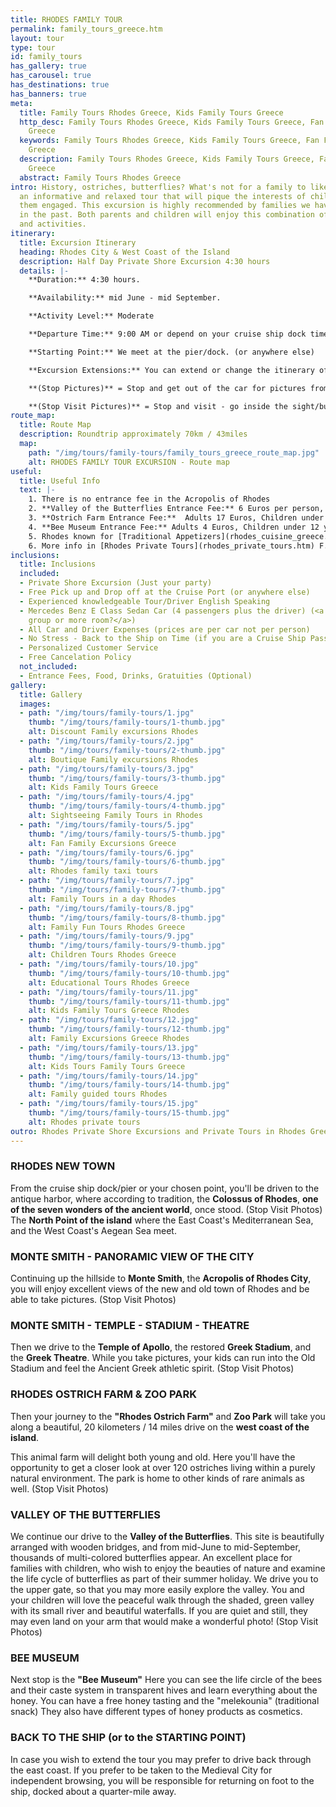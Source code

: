 ```yaml
---
title: RHODES FAMILY TOUR
permalink: family_tours_greece.htm
layout: tour
type: tour
id: family_tours
has_gallery: true
has_carousel: true
has_destinations: true
has_banners: true
meta:
  title: Family Tours Rhodes Greece, Kids Family Tours Greece
  http_desc: Family Tours Rhodes Greece, Kids Family Tours Greece, Fan Family Excursions
    Greece
  keywords: Family Tours Rhodes Greece, Kids Family Tours Greece, Fan Family Excursions
    Greece
  description: Family Tours Rhodes Greece, Kids Family Tours Greece, Fan Family Excursions
    Greece
  abstract: Family Tours Rhodes Greece
intro: History, ostriches, butterflies? What's not for a family to like? We have designed
  an informative and relaxed tour that will pique the interests of children and keep
  them engaged. This excursion is highly recommended by families we have escorted
  in the past. Both parents and children will enjoy this combination of attractions
  and activities.
itinerary:
  title: Excursion Itinerary
  heading: Rhodes City & West Coast of the Island
  description: Half Day Private Shore Excursion 4:30 hours
  details: |-
    **Duration:** 4:30 hours.

    **Availability:** mid June - mid September.

    **Activity Level:** Moderate

    **Departure Time:** 9:00 AM or depend on your cruise ship dock time. If the ship arrives late into port, we’ll adjust our schedules, and the rental time will start from the moment you meet your driver.

    **Starting Point:** We meet at the pier/dock. (or anywhere else)

    **Excursion Extensions:** You can extend or change the itinerary of this private shore excursion as you wish.

    **(Stop Pictures)** = Stop and get out of the car for pictures from outside of the Sight/building

    **(Stop Visit Pictures)** = Stop and visit - go inside the sight/building for pictures
route_map:
  title: Route Map
  description: Roundtrip approximately 70km / 43miles
  map:
    path: "/img/tours/family-tours/family_tours_greece_route_map.jpg"
    alt: RHODES FAMILY TOUR EXCURSION - Route map
useful:
  title: Useful Info
  text: |-
    1. There is no entrance fee in the Acropolis of Rhodes
    2. **Valley of the Butterflies Entrance Fee:** 6 Euros per person, Kids under 12 years old free. There is a small cafe, a refreshment kiosk, and a little gift shop.
    3. **Ostrich Farm Entrance Fee:**  Adults 17 Euros, Children under 12 years 12 Euros (Kids under 3 years Free) also has a café and refreshment kiosk, and a gift shop.
    4. **Bee Museum Entrance Fee:** Adults 4 Euros, Children under 12 years Free
    5. Rhodes known for [Traditional Appetizers](rhodes_cuisine_greece.htm), desserts, [Wines](wine_tours_greece.htm), the famous handmade [Rhodes Pottery - Ceramics](greek_pottery.htm) and the beautiful [Rhodes Beaches](./rhodes-beach-tour-excursion.htm).
    6. More info in [Rhodes Private Tours](rhodes_private_tours.htm) F.A.Q.
inclusions:
  title: Inclusions
  included:
  - Private Shore Excursion (Just your party)
  - Free Pick up and Drop off at the Cruise Port (or anywhere else)
  - Experienced knowledgeable Tour/Driver English Speaking
  - Mercedes Benz E Class Sedan Car (4 passengers plus the driver) (<a href="groups.htm">bigger
    group or more room?</a>)
  - All Car and Driver Expenses (prices are per car not per person)
  - No Stress - Back to the Ship on Time (if you are a Cruise Ship Passenger)
  - Personalized Customer Service
  - Free Cancelation Policy
  not_included:
  - Entrance Fees, Food, Drinks, Gratuities (Optional)
gallery:
  title: Gallery
  images:
  - path: "/img/tours/family-tours/1.jpg"
    thumb: "/img/tours/family-tours/1-thumb.jpg"
    alt: Discount Family excursions Rhodes
  - path: "/img/tours/family-tours/2.jpg"
    thumb: "/img/tours/family-tours/2-thumb.jpg"
    alt: Boutique Family excursions Rhodes
  - path: "/img/tours/family-tours/3.jpg"
    thumb: "/img/tours/family-tours/3-thumb.jpg"
    alt: Kids Family Tours Greece
  - path: "/img/tours/family-tours/4.jpg"
    thumb: "/img/tours/family-tours/4-thumb.jpg"
    alt: Sightseeing Family Tours in Rhodes
  - path: "/img/tours/family-tours/5.jpg"
    thumb: "/img/tours/family-tours/5-thumb.jpg"
    alt: Fan Family Excursions Greece
  - path: "/img/tours/family-tours/6.jpg"
    thumb: "/img/tours/family-tours/6-thumb.jpg"
    alt: Rhodes family taxi tours
  - path: "/img/tours/family-tours/7.jpg"
    thumb: "/img/tours/family-tours/7-thumb.jpg"
    alt: Family Tours in a day Rhodes
  - path: "/img/tours/family-tours/8.jpg"
    thumb: "/img/tours/family-tours/8-thumb.jpg"
    alt: Family Fun Tours Rhodes Greece
  - path: "/img/tours/family-tours/9.jpg"
    thumb: "/img/tours/family-tours/9-thumb.jpg"
    alt: Children Tours Rhodes Greece
  - path: "/img/tours/family-tours/10.jpg"
    thumb: "/img/tours/family-tours/10-thumb.jpg"
    alt: Educational Tours Rhodes Greece
  - path: "/img/tours/family-tours/11.jpg"
    thumb: "/img/tours/family-tours/11-thumb.jpg"
    alt: Kids Family Tours Greece Rhodes
  - path: "/img/tours/family-tours/12.jpg"
    thumb: "/img/tours/family-tours/12-thumb.jpg"
    alt: Family Excursions Greece Rhodes
  - path: "/img/tours/family-tours/13.jpg"
    thumb: "/img/tours/family-tours/13-thumb.jpg"
    alt: Kids Tours Family Tours Greece
  - path: "/img/tours/family-tours/14.jpg"
    thumb: "/img/tours/family-tours/14-thumb.jpg"
    alt: Family guided tours Rhodes
  - path: "/img/tours/family-tours/15.jpg"
    thumb: "/img/tours/family-tours/15-thumb.jpg"
    alt: Rhodes private tours
outro: Rhodes Private Shore Excursions and Private Tours in Rhodes Greece
---
```


### RHODES NEW TOWN

From the cruise ship dock/pier or your chosen point, you'll be driven to the antique harbor, where according to tradition, the **Colossus of Rhodes**, **one of the seven wonders of the ancient world**, once stood. (Stop Visit Photos)\
The **North Point of the island** where the East Coast's Mediterranean Sea, and the West Coast's Aegean Sea meet.

### MONTE SMITH - PANORAMIC VIEW OF THE CITY

Continuing up the hillside to **Monte Smith**, the **Acropolis of Rhodes City**, you will enjoy excellent views of the new and old town of Rhodes and be able to take pictures. (Stop Visit Photos)

### MONTE SMITH - TEMPLE - STADIUM - THEATRE

Then we drive to the **Temple of Apollo**, the restored **Greek Stadium**, and the **Greek Theatre**. While you take pictures, your kids can run into the Old Stadium and feel the Ancient Greek athletic spirit. (Stop Visit Photos)

### RHODES OSTRICH FARM & ZOO PARK

Then your journey to the **"Rhodes Ostrich Farm"** and **Zoo Park** will take you along a beautiful, 20 kilometers / 14 miles drive on the **west coast of the island**.

This animal farm will delight both young and old. Here you'll have the opportunity to get a closer look at over 120 ostriches living within a purely natural environment. The park is home to other kinds of rare animals as well. (Stop Visit Photos)

### VALLEY OF THE BUTTERFLIES

We continue our drive to the **Valley of the Butterflies**. This site is beautifully arranged with wooden bridges, and from mid-June to mid-September, thousands of multi-colored butterflies appear. An excellent place for families with children, who wish to enjoy the beauties of nature and examine the life cycle of butterflies as part of their summer holiday. We drive you to the upper gate, so that you may more easily explore the valley. You and your children will love the peaceful walk through the shaded, green valley with its small river and beautiful waterfalls. If you are quiet and still, they may even land on your arm that would make a wonderful photo! (Stop Visit Photos)

### BEE MUSEUM

Next stop is the **"Bee Museum"** Here you can see the life circle of the bees and their caste system in transparent hives and learn everything about the honey. You can have a free honey tasting and the "melekounia" (traditional snack) They also have different types of honey products as cosmetics.

### BACK TO THE SHIP (or to the STARTING POINT)

In case you wish to extend the tour you may prefer to drive back through the east coast. If you prefer to be taken to the Medieval City for independent browsing, you will be responsible for returning on foot to the ship, docked about a quarter-mile away.